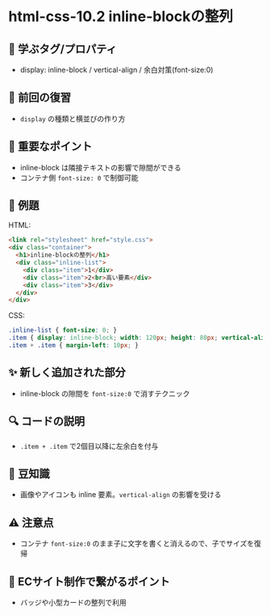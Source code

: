 # html-css-10.2 inline-blockの整列

## 🧩 学ぶタグ/プロパティ
- display: inline-block / vertical-align / 余白対策(font-size:0)

## 🔁 前回の復習
- `display` の種類と横並びの作り方

## 📌 重要なポイント
- inline-block は隣接テキストの影響で隙間ができる
- コンテナ側 `font-size: 0` で制御可能

## 🧪 例題
HTML:
```html
<link rel="stylesheet" href="style.css">
<div class="container">
  <h1>inline-blockの整列</h1>
  <div class="inline-list">
    <div class="item">1</div>
    <div class="item">2<br>高い要素</div>
    <div class="item">3</div>
  </div>
</div>
```
CSS:
```css
.inline-list { font-size: 0; }
.item { display: inline-block; width: 120px; height: 80px; vertical-align: top; }
.item + .item { margin-left: 10px; }
```

## ✨ 新しく追加された部分
- inline-block の隙間を `font-size:0` で消すテクニック

## 🔍 コードの説明
- `.item + .item` で2個目以降に左余白を付与

## 📖 豆知識
- 画像やアイコンも inline 要素。`vertical-align` の影響を受ける

## ⚠️ 注意点
- コンテナ `font-size:0` のまま子に文字を書くと消えるので、子でサイズを復帰

## 🛒 ECサイト制作で繋がるポイント
- バッジや小型カードの整列で利用
